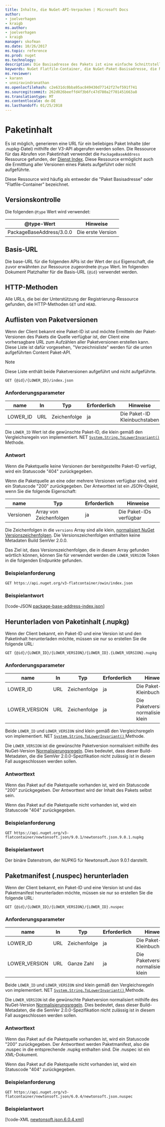 ```yaml
---
title: Inhalte, die NuGet-API-Verpacken | Microsoft Docs
author:
- joelverhagen
- kraigb
ms.author:
- joelverhagen
- kraigb
manager: skofman
ms.date: 10/26/2017
ms.topic: reference
ms.prod: nuget
ms.technology: 
description: Die Basisadresse des Pakets ist eine einfache Schnittstelle zum Abrufen der des Pakets selbst.
keywords: NuGet Flatfile-Container, die NuGet-Paket-Basisadresse, die NuGet Nupkg-API, die NuGet-API-Paketversionen, NuGet-API nicht aufgelistete Pakete, die NuGet-API-Download Nuspec
ms.reviewer:
- karann
- unniravindranathan
ms.openlocfilehash: c2e631dc0bba95ac849430d77142f27ef591f741
ms.sourcegitcommit: 262d026beeffd4f3b6fc47d780a2f701451663a8
ms.translationtype: MT
ms.contentlocale: de-DE
ms.lasthandoff: 01/25/2018
---
```

# <a name="package-content"></a>Paketinhalt

Es ist möglich, generieren eine URL für ein beliebiges Paket Inhalte (der .nupkg-Datei) mithilfe der V3-API abgerufen werden sollen. Die Ressource für das Abrufen von Paketinhalt verwendet die `PackageBaseAddress` Ressource gefunden, der [Dienst Index](service-index.md). Diese Ressource ermöglicht auch die Ermittlung aller Versionen eines Pakets aufgeführt oder nicht aufgeführte.

Diese Ressource wird häufig als entweder die "Paket Basisadresse" oder "Flatfile-Container" bezeichnet.

## <a name="versioning"></a>Versionskontrolle

Die folgenden `@type` Wert wird verwendet:

@type-Wert              | Hinweise
------------------------ | -----
PackageBaseAddress/3.0.0 | Die erste Version

## <a name="base-url"></a>Basis-URL

Die base-URL für die folgenden APIs ist der Wert der `@id` Eigenschaft, die zuvor erwähnten zur Ressource zugeordnete `@type` Wert. Im folgenden Dokument Platzhalter für die Basis-URL `{@id}` verwendet werden.

## <a name="http-methods"></a>HTTP-Methoden

Alle URLs, die bei der Unterstützung der Registrierung-Ressource gefunden, die HTTP-Methoden `GET` und `HEAD`.

## <a name="enumerate-package-versions"></a>Auflisten von Paketversionen

Wenn der Client bekannt eine Paket-ID ist und möchte Ermitteln der Paket-Versionen des Pakets die Quelle verfügbar ist, der Client eine vorhersagbare URL zum Aufzählen aller Paketversionen erstellen kann. Diese Liste ist dafür vorgesehen, "Verzeichnisliste" werden für die unten aufgeführten Content Paket-API.

> [!Note]
> Diese Liste enthält beide Paketversionen aufgeführt und nicht aufgeführte.

    GET {@id}/{LOWER_ID}/index.json

### <a name="request-parameters"></a>Anforderungsparameter

name     | In     | Typ    | Erforderlich | Hinweise
-------- | ------ | ------- | -------- | -----
LOWER_ID | URL    | Zeichenfolge  | ja      | Die Paket-ID Kleinbuchstaben

Die `LOWER_ID` Wert ist die gewünschte Paket-ID, die klein gemäß den Vergleichsregeln von implementiert. NET [ `System.String.ToLowerInvariant()` ](/dotnet/api/system.string.tolowerinvariant?view=netstandard-2.0#System_String_ToLowerInvariant) Methode.

### <a name="response"></a>Antwort

Wenn die Paketquelle keine Versionen der bereitgestellte Paket-ID verfügt, wird ein Statuscode "404" zurückgegeben.

Wenn die Paketquelle an eine oder mehrere Versionen verfügbar sind, wird ein Statuscode "200" zurückgegeben. Der Antworttext ist ein JSON-Objekt, wenn Sie die folgende Eigenschaft:

name     | Typ             | Erforderlich | Hinweise
-------- | ---------------- | -------- | -----
Versionen | Array von Zeichenfolgen | ja      | Die Paket-IDs verfügbar

Die Zeichenfolgen in die `versions` Array sind alle klein, [normalisiert NuGet Versionszeichenfolgen](../reference/package-versioning.md#normalized-version-numbers). Die Versionszeichenfolgen enthalten keine Metadaten Build SemVer 2.0.0.

Das Ziel ist, dass Versionszeichenfolgen, die in diesem Array gefunden wörtlich können, können Sie für verwendet werden die `LOWER_VERSION` Token in die folgenden Endpunkte gefunden.

### <a name="sample-request"></a>Beispielanforderung

    GET https://api.nuget.org/v3-flatcontainer/owin/index.json

### <a name="sample-response"></a>Beispielantwort

[!code-JSON [package-base-address-index.json](./_data/package-base-address-index.json)]

## <a name="download-package-content-nupkg"></a>Herunterladen von Paketinhalt (.nupkg)

Wenn der Client bekannt, ein Paket-ID und eine Version ist und den Paketinhalt herunterladen möchte, müssen sie nur so erstellen Sie die folgende URL:

    GET {@id}/{LOWER_ID}/{LOWER_VERSION}/{LOWER_ID}.{LOWER_VERSION}.nupkg

### <a name="request-parameters"></a>Anforderungsparameter

name          | In     | Typ   | Erforderlich | Hinweise
------------- | ------ | ------ | -------- | -----
LOWER_ID      | URL    | Zeichenfolge | ja      | Die Paket-ID Kleinbuchstaben
LOWER_VERSION | URL    | Zeichenfolge | ja      | Die Paketversion normalisiert und klein

Beide `LOWER_ID` und `LOWER_VERSION` sind klein gemäß den Vergleichsregeln von implementiert. NET [ `System.String.ToLowerInvariant()` ](/dotnet/api/system.string.tolowerinvariant?view=netstandard-2.0#System_String_ToLowerInvariant) Methode.

Die `LOWER_VERSION` ist die gewünschte Paketversion normalisiert mithilfe des NuGet-Version [Normalisierungsregeln](../reference/package-versioning.md#normalized-version-numbers). Dies bedeutet, dass dieser Build-Metadaten, die die SemVer 2.0.0-Spezifikation nicht zulässig ist in diesem Fall ausgeschlossen werden sollen.

### <a name="response-body"></a>Antworttext

Wenn das Paket auf die Paketquelle vorhanden ist, wird ein Statuscode "200" zurückgegeben. Der Antworttext wird der Inhalt des Pakets selbst sein.

Wenn das Paket auf die Paketquelle nicht vorhanden ist, wird ein Statuscode "404" zurückgegeben.

### <a name="sample-request"></a>Beispielanforderung

    GET https://api.nuget.org/v3-flatcontainer/newtonsoft.json/9.0.1/newtonsoft.json.9.0.1.nupkg

### <a name="sample-response"></a>Beispielantwort

Der binäre Datenstrom, der NUPKG für Newtonsoft.Json 9.0.1 darstellt.

## <a name="download-package-manifest-nuspec"></a>Paketmanifest (.nuspec) herunterladen

Wenn der Client bekannt, ein Paket-ID und eine Version ist und das Paketmanifest herunterladen möchte, müssen sie nur so erstellen Sie die folgende URL:

    GET {@id}/{LOWER_ID}/{LOWER_VERSION}/{LOWER_ID}.nuspec

### <a name="request-parameters"></a>Anforderungsparameter

name          | In     | Typ    | Erforderlich | Hinweise
------------- | ------ | ------- | -------- | -----
LOWER_ID      | URL    | Zeichenfolge  | ja      | Die Paket-ID Kleinbuchstaben
LOWER_VERSION | URL    | Ganze Zahl | ja      | Die Paketversion normalisiert und klein

Beide `LOWER_ID` und `LOWER_VERSION` sind klein gemäß den Vergleichsregeln von implementiert. NET [ `System.String.ToLowerInvariant()` ](/dotnet/api/system.string.tolowerinvariant?view=netstandard-2.0#System_String_ToLowerInvariant) Methode.

Die `LOWER_VERSION` ist die gewünschte Paketversion normalisiert mithilfe des NuGet-Version [Normalisierungsregeln](../reference/package-versioning.md#normalized-version-numbers). Dies bedeutet, dass dieser Build-Metadaten, die die SemVer 2.0.0-Spezifikation nicht zulässig ist in diesem Fall ausgeschlossen werden sollen.

### <a name="response-body"></a>Antworttext

Wenn das Paket auf die Paketquelle vorhanden ist, wird ein Statuscode "200" zurückgegeben. Der Antworttext werden Paketmanifest, also die .nuspec in die entsprechende .nupkg enthalten sind. Die .nuspec ist ein XML-Dokument.

Wenn das Paket auf die Paketquelle nicht vorhanden ist, wird ein Statuscode "404" zurückgegeben.

### <a name="sample-request"></a>Beispielanforderung

    GET https://api.nuget.org/v3-flatcontainer/newtonsoft.json/6.0.4/newtonsoft.json.nuspec

### <a name="sample-response"></a>Beispielantwort

[!code-XML [newtonsoft.json.6.0.4.xml](./_data/newtonsoft.json.6.0.4.xml)]
